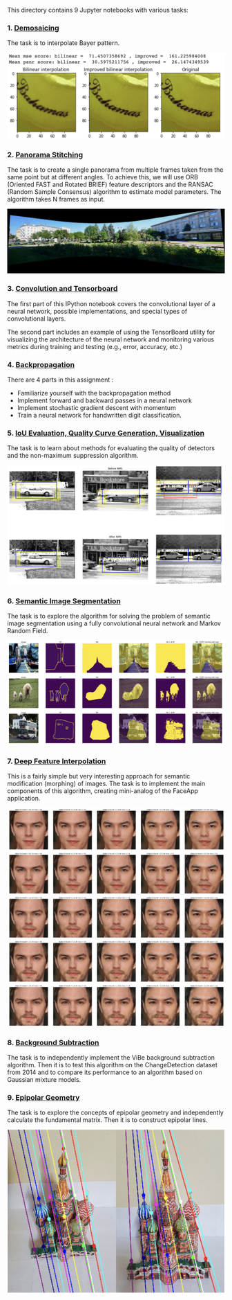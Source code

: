 This directory contains 9 Jupyter notebooks with various tasks:

### 1. [Demosaicing](demosaicing.ipynb)

The task is to interpolate Bayer pattern.

![](https://github.com/esafronova/EducationalTasks/blob/main/images/cv_notebook1.png "task1")

### 2. [Panorama Stitching](panorama.ipynb)

The task is to create a single panorama from multiple frames taken from the same point but at different angles. To achieve this, we will use ORB (Oriented FAST and Rotated BRIEF) feature descriptors and the RANSAC (Random Sample Consensus) algorithm to estimate model parameters. 
The algorithm takes N frames as input.

![](https://github.com/esafronova/EducationalTasks/blob/main/images/cv_notebook2.png "task2")

### 3. [Convolution and Tensorboard](convolutions_and_tensorboard.ipynb)

The first part of this IPython notebook covers the convolutional layer of a neural network, possible implementations, and special types of convolutional layers.

The second part includes an example of using the TensorBoard utility for visualizing the architecture of the neural network and monitoring various metrics during training and testing (e.g., error, accuracy, etc.)

### 4. [Backpropagation](backprop.ipynb)

There are 4 parts in this assignment :

- Familiarize yourself with the backpropagation method
- Implement forward and backward passes in a neural network
- Implement stochastic gradient descent with momentum
- Train a neural network for handwritten digit classification.

### 5. [IoU Evaluation, Quality Curve Generation, Visualization](detector_visualise_notebook.ipynb)

The task is to learn about methods for evaluating the quality of detectors and the non-maximum suppression algorithm.

![](https://github.com/esafronova/EducationalTasks/blob/main/images/cv_notebook5.png "task5")

### 6. [Semantic Image Segmentation](semantic_segmentation.ipynb)

The task is to explore the algorithm for solving the problem of semantic image segmentation using a fully convolutional neural network and Markov Random Field.

![](https://github.com/esafronova/EducationalTasks/blob/main/images/cv_notebook6.png "task6")

### 7. [Deep Feature Interpolation](deep_feature_interpolation.ipynb)

This is a fairly simple but very interesting approach for semantic modification (morphing) of images. The task is to implement the main components of this algorithm, creating mini-analog of the FaceApp application.

![](https://github.com/esafronova/EducationalTasks/blob/main/images/cv_notebook7.png "task7")

### 8. [Background Subtraction](ViBe.ipynb)

The task is to independently implement the ViBe background subtraction algorithm. Then it is to test this algorithm on the ChangeDetection dataset from 2014 and to compare its performance to an algorithm based on Gaussian mixture models.

### 9. [Epipolar Geometry](epipolar_task.ipynb)

The task is to explore the concepts of epipolar geometry and independently calculate the fundamental matrix. Then it is to construct epipolar lines.

![](https://github.com/esafronova/EducationalTasks/blob/main/images/cv_notebook9.png "task9")
